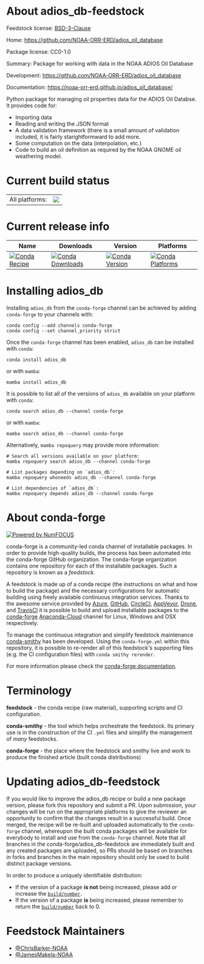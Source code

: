About adios_db-feedstock
========================

Feedstock license: [BSD-3-Clause](https://github.com/conda-forge/adios_db-feedstock/blob/main/LICENSE.txt)

Home: https://github.com/NOAA-ORR-ERD/adios_oil_database

Package license: CC0-1.0

Summary: Package for working with data in the NOAA ADIOS Oil Database

Development: https://github.com/NOAA-ORR-ERD/adios_oil_database

Documentation: https://noaa-orr-erd.github.io/adios_oil_database/

Python package for managing oil properties data for the ADIOS Oil Databse.
It provides code for:
* Importing data
* Reading and writing the JSON format
* A data validation framework (there is a small amount of validation included, it is fairly starightformward to add more.
* Some computation on the data (interpolation, etc.)
* Code to build an oil definition as required by the NOAA GNOME oil weathering model.


Current build status
====================


<table><tr><td>All platforms:</td>
    <td>
      <a href="https://dev.azure.com/conda-forge/feedstock-builds/_build/latest?definitionId=18209&branchName=main">
        <img src="https://dev.azure.com/conda-forge/feedstock-builds/_apis/build/status/adios_db-feedstock?branchName=main">
      </a>
    </td>
  </tr>
</table>

Current release info
====================

| Name | Downloads | Version | Platforms |
| --- | --- | --- | --- |
| [![Conda Recipe](https://img.shields.io/badge/recipe-adios_db-green.svg)](https://anaconda.org/conda-forge/adios_db) | [![Conda Downloads](https://img.shields.io/conda/dn/conda-forge/adios_db.svg)](https://anaconda.org/conda-forge/adios_db) | [![Conda Version](https://img.shields.io/conda/vn/conda-forge/adios_db.svg)](https://anaconda.org/conda-forge/adios_db) | [![Conda Platforms](https://img.shields.io/conda/pn/conda-forge/adios_db.svg)](https://anaconda.org/conda-forge/adios_db) |

Installing adios_db
===================

Installing `adios_db` from the `conda-forge` channel can be achieved by adding `conda-forge` to your channels with:

```
conda config --add channels conda-forge
conda config --set channel_priority strict
```

Once the `conda-forge` channel has been enabled, `adios_db` can be installed with `conda`:

```
conda install adios_db
```

or with `mamba`:

```
mamba install adios_db
```

It is possible to list all of the versions of `adios_db` available on your platform with `conda`:

```
conda search adios_db --channel conda-forge
```

or with `mamba`:

```
mamba search adios_db --channel conda-forge
```

Alternatively, `mamba repoquery` may provide more information:

```
# Search all versions available on your platform:
mamba repoquery search adios_db --channel conda-forge

# List packages depending on `adios_db`:
mamba repoquery whoneeds adios_db --channel conda-forge

# List dependencies of `adios_db`:
mamba repoquery depends adios_db --channel conda-forge
```


About conda-forge
=================

[![Powered by
NumFOCUS](https://img.shields.io/badge/powered%20by-NumFOCUS-orange.svg?style=flat&colorA=E1523D&colorB=007D8A)](https://numfocus.org)

conda-forge is a community-led conda channel of installable packages.
In order to provide high-quality builds, the process has been automated into the
conda-forge GitHub organization. The conda-forge organization contains one repository
for each of the installable packages. Such a repository is known as a *feedstock*.

A feedstock is made up of a conda recipe (the instructions on what and how to build
the package) and the necessary configurations for automatic building using freely
available continuous integration services. Thanks to the awesome service provided by
[Azure](https://azure.microsoft.com/en-us/services/devops/), [GitHub](https://github.com/),
[CircleCI](https://circleci.com/), [AppVeyor](https://www.appveyor.com/),
[Drone](https://cloud.drone.io/welcome), and [TravisCI](https://travis-ci.com/)
it is possible to build and upload installable packages to the
[conda-forge](https://anaconda.org/conda-forge) [Anaconda-Cloud](https://anaconda.org/)
channel for Linux, Windows and OSX respectively.

To manage the continuous integration and simplify feedstock maintenance
[conda-smithy](https://github.com/conda-forge/conda-smithy) has been developed.
Using the ``conda-forge.yml`` within this repository, it is possible to re-render all of
this feedstock's supporting files (e.g. the CI configuration files) with ``conda smithy rerender``.

For more information please check the [conda-forge documentation](https://conda-forge.org/docs/).

Terminology
===========

**feedstock** - the conda recipe (raw material), supporting scripts and CI configuration.

**conda-smithy** - the tool which helps orchestrate the feedstock.
                   Its primary use is in the construction of the CI ``.yml`` files
                   and simplify the management of *many* feedstocks.

**conda-forge** - the place where the feedstock and smithy live and work to
                  produce the finished article (built conda distributions)


Updating adios_db-feedstock
===========================

If you would like to improve the adios_db recipe or build a new
package version, please fork this repository and submit a PR. Upon submission,
your changes will be run on the appropriate platforms to give the reviewer an
opportunity to confirm that the changes result in a successful build. Once
merged, the recipe will be re-built and uploaded automatically to the
`conda-forge` channel, whereupon the built conda packages will be available for
everybody to install and use from the `conda-forge` channel.
Note that all branches in the conda-forge/adios_db-feedstock are
immediately built and any created packages are uploaded, so PRs should be based
on branches in forks and branches in the main repository should only be used to
build distinct package versions.

In order to produce a uniquely identifiable distribution:
 * If the version of a package **is not** being increased, please add or increase
   the [``build/number``](https://docs.conda.io/projects/conda-build/en/latest/resources/define-metadata.html#build-number-and-string).
 * If the version of a package **is** being increased, please remember to return
   the [``build/number``](https://docs.conda.io/projects/conda-build/en/latest/resources/define-metadata.html#build-number-and-string)
   back to 0.

Feedstock Maintainers
=====================

* [@ChrisBarker-NOAA](https://github.com/ChrisBarker-NOAA/)
* [@JamesMakela-NOAA](https://github.com/JamesMakela-NOAA/)

